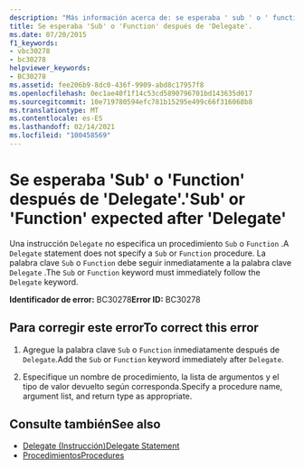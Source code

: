 ```yaml
---
description: "Más información acerca de: se esperaba ' sub ' o ' function ' después de ' Delegate '"
title: Se esperaba 'Sub' o 'Function' después de 'Delegate'.
ms.date: 07/20/2015
f1_keywords:
- vbc30278
- bc30278
helpviewer_keywords:
- BC30278
ms.assetid: fee206b9-8dc0-436f-9909-abd8c17957f8
ms.openlocfilehash: 0ec1ae40f1f14c53cd5890796701bd143635d017
ms.sourcegitcommit: 10e719780594efc781b15295e499c66f316068b8
ms.translationtype: MT
ms.contentlocale: es-ES
ms.lasthandoff: 02/14/2021
ms.locfileid: "100458569"
---
```

# <a name="sub-or-function-expected-after-delegate"></a><span data-ttu-id="a1658-103">Se esperaba 'Sub' o 'Function' después de 'Delegate'.</span><span class="sxs-lookup"><span data-stu-id="a1658-103">'Sub' or 'Function' expected after 'Delegate'</span></span>

<span data-ttu-id="a1658-104">Una instrucción `Delegate` no especifica un procedimiento `Sub` o `Function` .</span><span class="sxs-lookup"><span data-stu-id="a1658-104">A `Delegate` statement does not specify a `Sub` or `Function` procedure.</span></span> <span data-ttu-id="a1658-105">La palabra clave `Sub` o `Function` debe seguir inmediatamente a la palabra clave `Delegate` .</span><span class="sxs-lookup"><span data-stu-id="a1658-105">The `Sub` or `Function` keyword must immediately follow the `Delegate` keyword.</span></span>  
  
 <span data-ttu-id="a1658-106">**Identificador de error:** BC30278</span><span class="sxs-lookup"><span data-stu-id="a1658-106">**Error ID:** BC30278</span></span>  
  
## <a name="to-correct-this-error"></a><span data-ttu-id="a1658-107">Para corregir este error</span><span class="sxs-lookup"><span data-stu-id="a1658-107">To correct this error</span></span>  
  
1. <span data-ttu-id="a1658-108">Agregue la palabra clave `Sub` o `Function` inmediatamente después de `Delegate`.</span><span class="sxs-lookup"><span data-stu-id="a1658-108">Add the `Sub` or `Function` keyword immediately after `Delegate`.</span></span>  
  
2. <span data-ttu-id="a1658-109">Especifique un nombre de procedimiento, la lista de argumentos y el tipo de valor devuelto según corresponda.</span><span class="sxs-lookup"><span data-stu-id="a1658-109">Specify a procedure name, argument list, and return type as appropriate.</span></span>  
  
## <a name="see-also"></a><span data-ttu-id="a1658-110">Consulte también</span><span class="sxs-lookup"><span data-stu-id="a1658-110">See also</span></span>

- [<span data-ttu-id="a1658-111">Delegate (Instrucción)</span><span class="sxs-lookup"><span data-stu-id="a1658-111">Delegate Statement</span></span>](../language-reference/statements/delegate-statement.md)
- [<span data-ttu-id="a1658-112">Procedimientos</span><span class="sxs-lookup"><span data-stu-id="a1658-112">Procedures</span></span>](../programming-guide/language-features/procedures/index.md)
